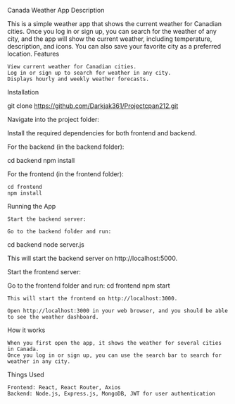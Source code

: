 Canada Weather App
Description

This is a simple weather app that shows the current weather for Canadian cities. Once you log in or sign up, you can search for the weather of any city, and the app will show the current weather, including temperature, description, and icons. You can also save your favorite city as a preferred location.
Features

    View current weather for Canadian cities.
    Log in or sign up to search for weather in any city.
    Displays hourly and weekly weather forecasts.

Installation



git clone  https://github.com/Darkjak361/Projectcpan212.git

Navigate into the project folder:

Install the required dependencies for both frontend and backend.

For the backend (in the backend folder):

cd backend
npm install

For the frontend (in the frontend folder):

    cd frontend
    npm install

Running the App

    Start the backend server:

    Go to the backend folder and run:
cd backend
node server.js

This will start the backend server on http://localhost:5000.

Start the frontend server:

Go to the frontend folder and run:
cd frontend
    npm start

    This will start the frontend on http://localhost:3000.

    Open http://localhost:3000 in your web browser, and you should be able to see the weather dashboard.

How it works

    When you first open the app, it shows the weather for several cities in Canada.
    Once you log in or sign up, you can use the search bar to search for weather in any city.

Things Used

    Frontend: React, React Router, Axios
    Backend: Node.js, Express.js, MongoDB, JWT for user authentication
